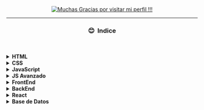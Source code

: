 <p align="center">
<a href="https://git.io/typing-svg"><img src="https://readme-typing-svg.herokuapp.com?font=Fira+Code&duration=6000&pause=3000&color=7D11F7&center=true&vCenter=true&width=600&lines=Mi+camino+a+Developer+FullStack+!!!" alt="Muchas Gracias por visitar mi perfil !!!" />
</a>
</p>

<hr/>
<h3 align='center'> 😊 &nbsp;Indice</h3>
<br>
<br>
<div style="display: flex; flex-direction: column; justify-content: space-evenly; align-item:center; align-self:center">
<div>
<details><summary><b>HTML</b></summary>
<p>

* [HTML](./Doc/HTML.md)
</p>
</details>
</div>

<div>
<details><summary><b>CSS</b></summary>
<p>

* [CSS](./Doc/CSS.md)
</p>
</details>
</div>

<div>
<details><summary><b>JavaScript</b></summary>
<p>

* [JavaScript](./Doc/JavaScript.md)
</p>
</details>
</div>
<div>
<details><summary><b>JS Avanzado</b></summary>
<p>

* [JS Avanzado](./Doc/JavaScript-Avanzado.md)
</p>
</details>
</div>

<div>
<details><summary><b>FrontEnd</b></summary>
<p>

* [DOM](./Doc/DOM.md)
</p>
</details>
</div>
<div>
<details><summary><b>BackEnd</b></summary>
<p>

* [NODE](./Doc/CSS.md)
</p>
</details>
</div>
<div>
<details><summary><b>React</b></summary>
<p>

* [React](./Doc/JavaScript.md)
</p>
</details>
</div>
<div>
<details><summary><b>Base de Datos</b></summary>
<p>

* [BDMG](./Doc/JavaScript.md)

</p>
</details>
</div>
</div>